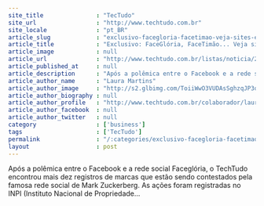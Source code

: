 ```yaml
---
site_title               : "TecTudo"
site_url                 : "http://www.techtudo.com.br"
site_locale              : "pt_BR"
article_slug             : "exclusivo-facegloria-facetimao-veja-sites-em-guerra-com-o-facebook"
article_title            : "Exclusivo: FaceGlória, FaceTimão... Veja sites 'em guerra' com o Facebook"
article_image            : null
article_url              : "http://www.techtudo.com.br/listas/noticia/2015/08/facegloria-facetimao-veja-sites-em-guerra-com-o-facebook.html"
article_published_at     : null
article_description      : "Após a polêmica entre o Facebook e a rede social Faceglória, o TechTudo encontrou mais dez registros de marcas que estão sendo contestados pela famosa rede social de Mark Zuckerberg. As ações foram registradas no INPI (Instituto Nacional de Propriedade..."
article_author_name      : "Laura Martins"
article_author_image     : "http://s2.glbimg.com/ToiiWwO3VUDAsSghzqJP3qHc7tQ=/30x30/s2.glbimg.com/qgkulwt0wc9hp6ACrpI_pcqf16s=/0x0:278x278/140x140/s.glbimg.com/po/tt2/f/original/2014/08/28/laura_martins.png"
article_author_biography : null
article_author_profile   : "http://www.techtudo.com.br/colaborador/laura-martins.html"
article_author_facebook  : null
article_author_twitter   : null
category                 : ['business']
tags                     : ['TecTudo']
permalink                : "/:categories/exclusivo-facegloria-facetimao-veja-sites-em-guerra-com-o-facebook/"
layout                   : post
---
```


Após a polêmica entre o Facebook e a rede social Faceglória, o TechTudo encontrou mais dez registros de marcas que estão sendo contestados pela famosa rede social de Mark Zuckerberg. As ações foram registradas no INPI (Instituto Nacional de Propriedade...
